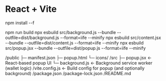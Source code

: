 # React + Vite

<!-- To intall packages  -->

npm install --f

<!-- To extract the build run these commands: -->

npm run build
npx esbuild src/background.js --bundle --outfile=dist/background.js --format=iife --minify
npx esbuild src/content.jsx --bundle --outfile=dist/content.js --format=iife --minify
npx esbuild src/popup.jsx --bundle --outfile=dist/popup.js --format=iife --minify


<!-- For approval, please submit the build as a ZIP folder to chrome webstore -->



/public
  ├─ manifest.json
  ├─ popup.html
  └─ icons/
/src
  ├─ popup.jsx         ← React-based popup UI
  └─ background.js     ← Background service worker (wallet logic)
/vite.config.js        ← Build config for popup (and optionally background)
/package.json
/package-lock.json
/README.md
